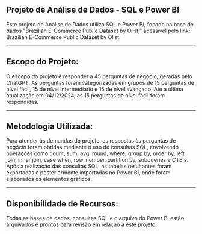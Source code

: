 ## Projeto de Análise de Dados - SQL e Power BI

Este projeto de Análise de Dados utiliza SQL e Power BI, focado na base de dados "Brazilian E-Commerce Public Dataset by Olist," acessível pelo link: Brazilian E-Commerce Public Dataset by Olist.

---

## Escopo do Projeto:
O escopo do projeto é responder a 45 perguntas de negócio, geradas pelo ChatGPT. As perguntas foram categorizadas em grupos de 15 perguntas de nível fácil, 15 de nível intermediário e 15 de nível avançado. Até a última atualização em 04/12/2024, as 15 perguntas de nível fácil foram respondidas.

---

## Metodologia Utilizada:
Para atender às demandas do projeto, as respostas às perguntas de negócio foram obtidas mediante o uso de consultas SQL, envolvendo operações como count, sum, avg, round, where, group by, order by, left join, inner join, case when, row_number, partition by, subqueries e CTE's. Após a realização das consultas SQL, as tabelas resultantes foram exportadas e posteriormente importadas no Power BI, onde foram elaborados os elementos gráficos.

---

## Disponibilidade de Recursos:
Todas as bases de dados, consultas SQL e o arquivo do Power BI estão arquivados e prontos para revisão em relação a este projeto.
